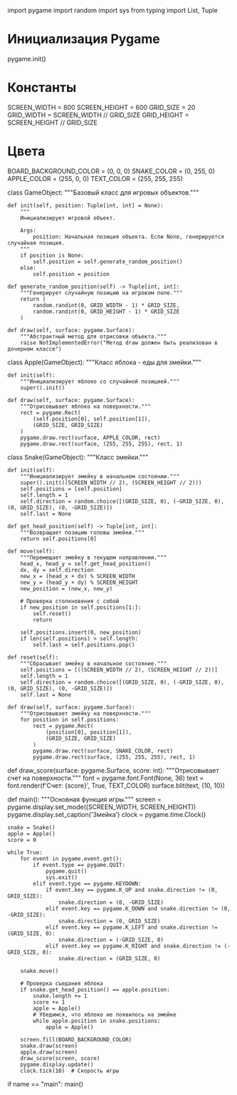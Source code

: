 import pygame
import random
import sys
from typing import List, Tuple

# Инициализация Pygame
pygame.init()

# Константы
SCREEN_WIDTH = 800
SCREEN_HEIGHT = 600
GRID_SIZE = 20
GRID_WIDTH = SCREEN_WIDTH // GRID_SIZE
GRID_HEIGHT = SCREEN_HEIGHT // GRID_SIZE

# Цвета
BOARD_BACKGROUND_COLOR = (0, 0, 0)
SNAKE_COLOR = (0, 255, 0)
APPLE_COLOR = (255, 0, 0)
TEXT_COLOR = (255, 255, 255)


class GameObject:
    """Базовый класс для игровых объектов."""
    
    def init(self, position: Tuple[int, int] = None):
        """
        Инициализирует игровой объект.
        
        Args:
            position: Начальная позиция объекта. Если None, генерируется случайная позиция.
        """
        if position is None:
            self.position = self.generate_random_position()
        else:
            self.position = position
    
    def generate_random_position(self) -> Tuple[int, int]:
        """Генерирует случайную позицию на игровом поле."""
        return (
            random.randint(0, GRID_WIDTH - 1) * GRID_SIZE,
            random.randint(0, GRID_HEIGHT - 1) * GRID_SIZE
        )
    
    def draw(self, surface: pygame.Surface):
        """Абстрактный метод для отрисовки объекта."""
        raise NotImplementedError("Метод draw должен быть реализован в дочернем классе")


class Apple(GameObject):
    """Класс яблока - еды для змейки."""
    
    def init(self):
        """Инициализирует яблоко со случайной позицией."""
        super().init()
    
    def draw(self, surface: pygame.Surface):
        """Отрисовывает яблоко на поверхности."""
        rect = pygame.Rect(
            (self.position[0], self.position[1]),
            (GRID_SIZE, GRID_SIZE)
        )
        pygame.draw.rect(surface, APPLE_COLOR, rect)
        pygame.draw.rect(surface, (255, 255, 255), rect, 1)


class Snake(GameObject):
    """Класс змейки."""
    
    def init(self):
        """Инициализирует змейку в начальном состоянии."""
        super().init(((SCREEN_WIDTH // 2), (SCREEN_HEIGHT // 2)))
        self.positions = [self.position]
        self.length = 1
        self.direction = random.choice([(GRID_SIZE, 0), (-GRID_SIZE, 0), (0, GRID_SIZE), (0, -GRID_SIZE)])
        self.last = None
    
    def get_head_position(self) -> Tuple[int, int]:
        """Возвращает позицию головы змейки."""
        return self.positions[0]
    
    def move(self):
        """Перемещает змейку в текущем направлении."""
        head_x, head_y = self.get_head_position()
        dx, dy = self.direction
        new_x = (head_x + dx) % SCREEN_WIDTH
        new_y = (head_y + dy) % SCREEN_HEIGHT
        new_position = (new_x, new_y)
        
        # Проверка столкновения с собой
        if new_position in self.positions[1:]:
            self.reset()
            return
        
        self.positions.insert(0, new_position)
        if len(self.positions) > self.length:
            self.last = self.positions.pop()
    
    def reset(self):
        """Сбрасывает змейку в начальное состояние."""
        self.positions = [((SCREEN_WIDTH // 2), (SCREEN_HEIGHT // 2))]
        self.length = 1
        self.direction = random.choice([(GRID_SIZE, 0), (-GRID_SIZE, 0), (0, GRID_SIZE), (0, -GRID_SIZE)])
        self.last = None
    
    def draw(self, surface: pygame.Surface):
        """Отрисовывает змейку на поверхности."""
        for position in self.positions:
            rect = pygame.Rect(
                (position[0], position[1]),
                (GRID_SIZE, GRID_SIZE)
            )
            pygame.draw.rect(surface, SNAKE_COLOR, rect)
            pygame.draw.rect(surface, (255, 255, 255), rect, 1)


def draw_score(surface: pygame.Surface, score: int):
    """Отрисовывает счет на поверхности."""
    font = pygame.font.Font(None, 36)
    text = font.render(f'Счет: {score}', True, TEXT_COLOR)
    surface.blit(text, (10, 10))

def main():
    """Основная функция игры."""
    screen = pygame.display.set_mode((SCREEN_WIDTH, SCREEN_HEIGHT))
    pygame.display.set_caption('Змейка')
    clock = pygame.time.Clock()
    
    snake = Snake()
    apple = Apple()
    score = 0
    
    while True:
        for event in pygame.event.get():
            if event.type == pygame.QUIT:
                pygame.quit()
                sys.exit()
            elif event.type == pygame.KEYDOWN:
                if event.key == pygame.K_UP and snake.direction != (0, GRID_SIZE):
                    snake.direction = (0, -GRID_SIZE)
                elif event.key == pygame.K_DOWN and snake.direction != (0, -GRID_SIZE):
                    snake.direction = (0, GRID_SIZE)
                elif event.key == pygame.K_LEFT and snake.direction != (GRID_SIZE, 0):
                    snake.direction = (-GRID_SIZE, 0)
                elif event.key == pygame.K_RIGHT and snake.direction != (-GRID_SIZE, 0):
                    snake.direction = (GRID_SIZE, 0)
        
        snake.move()
        
        # Проверка съедания яблока
        if snake.get_head_position() == apple.position:
            snake.length += 1
            score += 1
            apple = Apple()
            # Убедимся, что яблоко не появилось на змейке
            while apple.position in snake.positions:
                apple = Apple()
        
        screen.fill(BOARD_BACKGROUND_COLOR)
        snake.draw(screen)
        apple.draw(screen)
        draw_score(screen, score)
        pygame.display.update()
        clock.tick(10)  # Скорость игры


if name == "main":
    main()
